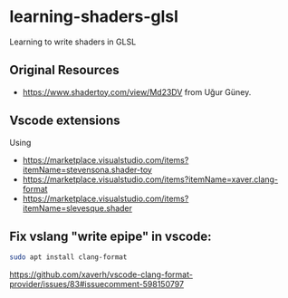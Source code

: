 # learning-shaders-glsl
Learning to write shaders in GLSL

## Original Resources
* https://www.shadertoy.com/view/Md23DV from Uğur Güney.

## Vscode extensions

Using 

  * https://marketplace.visualstudio.com/items?itemName=stevensona.shader-toy
  * https://marketplace.visualstudio.com/items?itemName=xaver.clang-format
  * https://marketplace.visualstudio.com/items?itemName=slevesque.shader


## Fix vslang "write epipe" in vscode:

```bash
sudo apt install clang-format
```

https://github.com/xaverh/vscode-clang-format-provider/issues/83#issuecomment-598150797